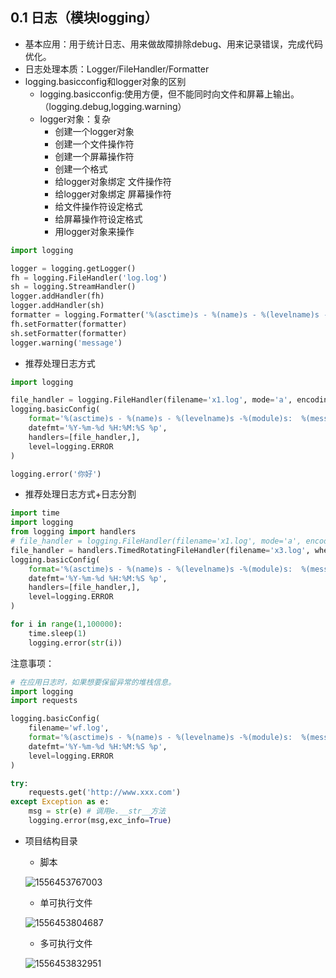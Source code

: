 
## 0.1 日志（模块logging）

- 基本应用：用于统计日志、用来做故障排除debug、用来记录错误，完成代码优化。
- 日志处理本质：Logger/FileHandler/Formatter
- logging.basicconfig和logger对象的区别
  - logging.basicconfig:使用方便，但不能同时向文件和屏幕上输出。（logging.debug,logging.warning）
  - logger对象：复杂
    - 创建一个logger对象
    - 创建一个文件操作符
    - 创建一个屏幕操作符
    - 创建一个格式
    - 给logger对象绑定 文件操作符
    - 给logger对象绑定 屏幕操作符
    - 给文件操作符设定格式
    - 给屏幕操作符设定格式
    - 用logger对象来操作

```python
import logging

logger = logging.getLogger()
fh = logging.FileHandler('log.log')
sh = logging.StreamHandler()
logger.addHandler(fh)
logger.addHandler(sh)
formatter = logging.Formatter('%(asctime)s - %(name)s - %(levelname)s - %(message)s')
fh.setFormatter(formatter)
sh.setFormatter(formatter)
logger.warning('message')
```



- 推荐处理日志方式

```python
import logging

file_handler = logging.FileHandler(filename='x1.log', mode='a', encoding='utf-8',)
logging.basicConfig(
    format='%(asctime)s - %(name)s - %(levelname)s -%(module)s:  %(message)s',
    datefmt='%Y-%m-%d %H:%M:%S %p',
    handlers=[file_handler,],
    level=logging.ERROR
)

logging.error('你好')
```

- 推荐处理日志方式+日志分割

```python
import time
import logging
from logging import handlers
# file_handler = logging.FileHandler(filename='x1.log', mode='a', encoding='utf-8',)
file_handler = handlers.TimedRotatingFileHandler(filename='x3.log', when='s', interval=5, encoding='utf-8')
logging.basicConfig(
    format='%(asctime)s - %(name)s - %(levelname)s -%(module)s:  %(message)s',
    datefmt='%Y-%m-%d %H:%M:%S %p',
    handlers=[file_handler,],
    level=logging.ERROR
)

for i in range(1,100000):
    time.sleep(1)
    logging.error(str(i))
```

注意事项：

```python
# 在应用日志时，如果想要保留异常的堆栈信息。
import logging
import requests

logging.basicConfig(
    filename='wf.log',
    format='%(asctime)s - %(name)s - %(levelname)s -%(module)s:  %(message)s',
    datefmt='%Y-%m-%d %H:%M:%S %p',
    level=logging.ERROR
)

try:
    requests.get('http://www.xxx.com')
except Exception as e:
    msg = str(e) # 调用e.__str__方法
    logging.error(msg,exc_info=True)
```

- 项目结构目录

  - 脚本

  ![1556453767003](C:\Users\xiaohui\AppData\Roaming\Typora\typora-user-images\1556453767003.png)

  - 单可执行文件

  ![1556453804687](C:\Users\xiaohui\AppData\Roaming\Typora\typora-user-images\1556453804687.png)

  - 多可执行文件

  ![1556453832951](C:\Users\xiaohui\AppData\Roaming\Typora\typora-user-images\1556453832951.png)


